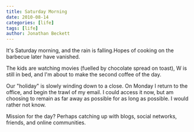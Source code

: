 ```yaml
---
title: Saturday Morning
date: 2010-08-14
categories: [life]
tags: [life]
author: Jonathan Beckett
---
```


It's Saturday morning, and the rain is falling.Hopes of cooking on the barbecue later have vanished.

The kids are watching movies (fuelled by chocolate spread on toast), W is still in bed, and I'm about to make the second coffee of the day.

Our "holiday" is slowly winding down to a close. On Monday I return to the office, and begin the trawl of my email. I could access it now, but am choosing to remain as far away as possible for as long as possible. I would rather not know.

Mission for the day? Perhaps catching up with blogs, social networks, friends, and online communities.